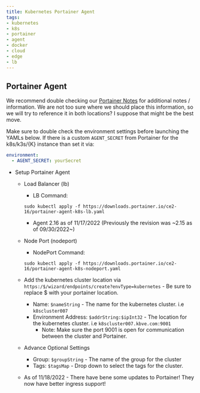```yaml
---
title: Kubernetes Portainer Agent
tags:
- kubernetes
- k8s
- portainer
- agent
- docker
- cloud
- edge
- lb
---
```

## Portainer Agent

We recommend double checking our [Portainer Notes](https://kbve.com/application/portainer/) for additional notes / information. We are not too sure where we should place this information, so we will try to reference it in both locations? I suppose that might be the best move.

Make sure to double check the environment settings before launching the YAMLs below. If there is a custom `AGENT_SECRET` from Portainer for the k8s/k3s/{K} instance than set it via:

```yaml
environment:
  - AGENT_SECRET: yourSecret
```

- Setup Portainer Agent
  - Load Balancer (lb)
    - LB Command:

    ```shell
    sudo kubectl apply -f https://downloads.portainer.io/ce2-16/portainer-agent-k8s-lb.yaml
    ```

    - Agent 2.16 as of 11/17/2022 (Previously the revision was ~2.15 as of 09/30/2022~)
  - Node Port (nodeport)
    - NodePort Command:

    ```shell
    sudo kubectl apply -f https://downloads.portainer.io/ce2-16/portainer-agent-k8s-nodeport.yaml
    ```

  - Add the kubernetes cluster location via `https:/$/wizard/endpoints/create?envType=kubernetes` - Be sure to replace $ with your portainer location.
    - Name: `$nameString` - The name for the kubernetes cluster. i.e `k8scluster007`
    - Environment Address: `$addrString:$ipInt32` - The location for the kubernetes cluster. i.e `k8scluster007.kbve.com:9001`
      - Note: Make sure the port 9001 is open for communication between the cluster and Portainer.
  - Advance Optional Settings
    - Group: `$groupString` - The name of the group for the cluster
    - Tags: `$tagsMap` - Drop down to select the tags for the cluster.

  - As of 11/18/2022 - There have bene some updates to Portainer! They now have better ingress support!
